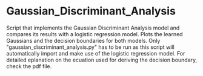 # Gaussian_Discriminant_Analysis

Script that implements the Gaussian Discriminant Analysis model and compares its results with a logistic regression model. Plots the learned Gaussians and the decision boundaries
for both models. Only "gaussian_discriminant_analysis.py" has to be run as this script will automatically import and make use of the logistic regression model. For detailed eplanation on the
ecuation used for deriving the decision boundary, check the pdf file.
